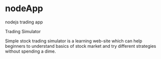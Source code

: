# nodeApp

nodejs trading app

Trading Simulator

Simple stock trading simulator is a learning web-site which can help beginners to understand basics of stock market
and try different strategies without spending a dime.
